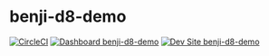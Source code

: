 # benji-d8-demo

[![CircleCI](https://circleci.com/gh/benjifisher/benji-d8-demo.svg?style=shield)](https://circleci.com/gh/benjifisher/benji-d8-demo)
[![Dashboard benji-d8-demo](https://img.shields.io/badge/dashboard-benji_d8_demo-yellow.svg)](https://dashboard.pantheon.io/sites/7ddbe2c0-7e51-4b53-9290-edb83ce2af2f#dev/code)
[![Dev Site benji-d8-demo](https://img.shields.io/badge/site-benji_d8_demo-blue.svg)](http://dev-benji-d8-demo.pantheonsite.io/)